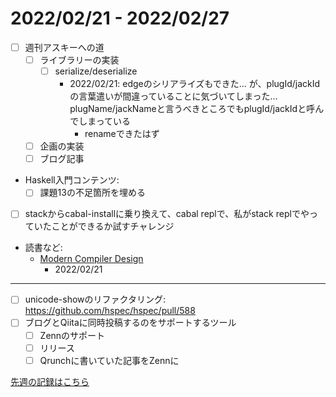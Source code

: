 # 2022/02/21 - 2022/02/27

- [ ] 週刊アスキーへの道
    - [ ] ライブラリーの実装
        - [ ] serialize/deserialize
            - 2022/02/21: edgeのシリアライズもできた... が、plugId/jackIdの言葉遣いが間違っていることに気づいてしまった... plugName/jackNameと言うべきところでもplugId/jackIdと呼んでしまっている
                - renameできたはず
    - [ ] 企画の実装
    - [ ] ブログ記事
- Haskell入門コンテンツ:
    - [ ] 課題13の不足箇所を埋める
- [ ] stackからcabal-installに乗り換えて、cabal replで、私がstack replでやっていたことができるか試すチャレンジ
- 読書など:
    - [Modern Compiler Design](https://www.springer.com/jp/book/9781461446989)
        - 2022/02/21

------

- [ ] unicode-showのリファクタリング: <https://github.com/hspec/hspec/pull/588>
- [ ] ブログとQiitaに同時投稿するのをサポートするツール
    - [ ] Zennのサポート
    - [ ] リリース
    - [ ] Qrunchに書いていた記事をZennに

[先週の記録はこちら](https://github.com/igrep/daily-commits/blob/c81d1c002e725139e6d8ad9454fa3f934e006ec2/yesterday.md)
